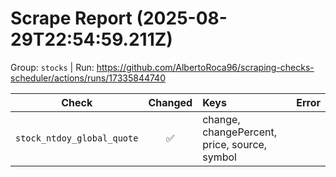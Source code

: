 # Scrape Report (2025-08-29T22:54:59.211Z)

Group: `stocks`  |  Run: https://github.com/AlbertoRoca96/scraping-checks-scheduler/actions/runs/17335844740

| Check | Changed | Keys | Error |
|---|:---:|:--|:--|
| `stock_ntdoy_global_quote` | ✅ | change, changePercent, price, source, symbol |  |
